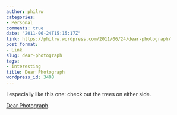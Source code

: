 ```yaml
---
author: philrw
categories:
- Personal
comments: true
date: "2011-06-24T15:15:17Z"
link: https://philrw.wordpress.com/2011/06/24/dear-photograph/
post_format:
- Link
slug: dear-photograph
tags:
- interesting
title: Dear Photograph
wordpress_id: 3408
---
```


I especially like this one: check out the trees on either side.

[Dear Photograph](http://web.archive.org/web/20140811062708/http://dearphotograph.com:80/post/5816253785/dear-photograph-i-looked-good-in-a-tux-tj).
